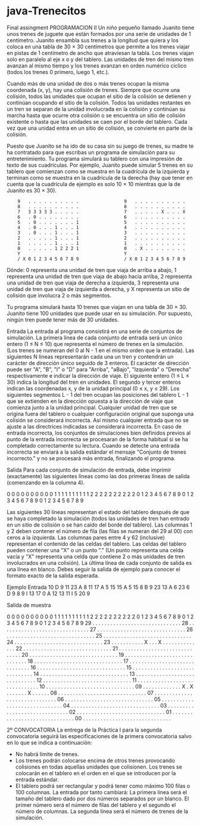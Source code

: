 # java-Trenecitos
Final assingment PROGRAMACION II
 Un niño pequeño llamado Juanito tiene unos trenes de juguete que están formados por una serie de unidades
de 1 centímetro. Juanito ensambla sus trenes a la longitud que quiera y los coloca en una tabla de 30 × 30 centímetros
que permite a los trenes viajar en pistas de 1 centímetro de ancho que atraviesan la tabla. Los trenes viajan solo en paralelo al eje x o y del tablero. Las unidades de tren del mismo tren avanzan al mismo tiempo y los trenes avanzan en orden numérico cíclico (todos los trenes 0 primero, luego 1, etc.).

Cuando más de una unidad de dos o más trenes ocupan la misma coordenada (x, y), hay una colisión de trenes.
Siempre que ocurre una colisión, todos las unidades que ocupan el sitio de la colisión se detienen y continúan
ocupando el sitio de la colisión. Todos las unidades restantes en un tren se separan de la unidad involucrada en la
colisión y continúan su marcha hasta que ocurre otra colisión o se encuentra un sitio de colisión existente o
hasta que las unidades se caen por el borde del tablero. Cada vez que una unidad entra en un sitio de colisión,
se convierte en parte de la colisión.

 Puesto que Juanito se ha ido de su casa sin su juego de trenes, su madre te ha contratado para que escribas un
 programa de simulación para su entretenimiento. Tu programa simulará su tablero con una impresión de texto de sus
 cuadrículas. Por ejemplo, Juanito puede simular 5 trenes en su tablero que comienzan como se muestra en la
 cuadrícula de la izquierda y terminan como se muestra en la cuadrícula de la derecha (hay que tener en cuenta que
 la cuadrícula de ejemplo es solo 10 × 10 mientras que la de Juanito es 30 × 30).


        9   . . . . . . . . . .                 9   . . . . . . . . . .
        8   . . . . . . . . . .                 8   . . . . . . . . . .
        7   3 3 3 3 3 . . . . .                 7   . . . . . X . . . X
        6   . 0 . . . . . . . .                 6   . . . . . . . . . .
        5   . 0 . . . . . . . 1                 5   . . . . . . . . . . 
        4   . 0 . . . 1 . . . 1                 4   . . . . . . . . . .
        3   . 0 . . . 1 . . . 1                 3   . . . . . . . . . .
        2   . . . . . 1 . . . 1                 2   . . . . . . . . . .
        1   . . . . . 1 . . . 1                 1   . . . . . . . . . .
        0   . . . . . 1 2 2 2 1                 0   . X . . . . . . . .
        Y                                       Y 
        / X 0 1 2 3 4 5 6 7 8 9                 / X 0 1 2 3 4 5 6 7 8 9

Dónde:
    0 representa una unidad de tren que viaja de arriba a abajo,
    1 representa una unidad de tren que viaja de abajo hacia arriba,
    2 representa una unidad de tren que viaja de derecha a izquierda,
    3 representa una unidad de tren que viaja de izquierda a derecha,
  y X representa un sitio de colisión que involucra 2 o más segmentos.
 
Tu programa simulará hasta 10 trenes que viajan en una tabla de 30 × 30. Juanito tiene 100 unidades que puede usar
en su simulación. Por supuesto, ningún tren puede tener más de 30 unidades.

Entrada
La entrada al programa consistirá en una serie de conjuntos de simulación. La primera línea de cada conjunto de
entrada será un único entero (1 ≤ N ≤ 10) que representa el número de trenes en la simulación. (Los trenes se
numeran del 0 al N - 1 en el mismo orden que la entrada).
Las siguientes N líneas representarán cada una un tren y contendrán un carácter de dirección único seguido de 3
enteros. El carácter de dirección puede ser "A", "B", "I" o "D" para "Arriba", "aBajo", "Izquierda" o "Derecha"
respectivamente e indicar la dirección de viaje. El siguiente entero (1 ≤ L ≤ 30) indica la longitud del tren en
unidades. El segundo y tercer enteros indican las coordenadas x, y de la unidad principal (0 ≤ x, y ≤ 29). Los
siguientes segmentos L - 1 del tren ocupan las posiciones del tablero L - 1 que se extienden en la dirección opuesta
a la dirección de viaje que comienza junto a la unidad principal.
Cualquier unidad de tren que se origina fuera del tablero o cualquier configuración original que  suponga  una
colisión se considerará incorrecta. Así  mismo  cualquier entrada que no se ajuste a las directrices indicadas se
considerará incorrecta. En caso de entrada incorrecta, los conjuntos de simulaciones bien definidos previos al punto
de la
entrada incorrecta se procesaran de la forma habitual si se ha completado correctamente su lectura.
Cuando se detecte una entrada incorrecta se enviará a la
salida estándar el mensaje "Conjunto de trenes incorrecto." y no se procesará más entrada, finalizando el
programa.

Salida
Para cada conjunto de simulación de entrada, debe imprimir (exactamente) las siguientes líneas
como las dos primeras líneas de salida (comenzando en la columna 4).

   0 0 0 0 0 0 0 0 0 0 1 1 1 1 1 1 1 1 1 1 2 2 2 2 2 2 2 2 2 2
   0 1 2 3 4 5 6 7 8 9 0 1 2 3 4 5 6 7 8 9 0 1 2 3 4 5 6 7 8 9

Las siguientes 30 líneas representan el estado del tablero después de que se haya
completado la simulación (todos las unidades de tren han entrado en un sitio de
colisión o se han caído del borde del tablero). Las columnas 1 y 2 deben contener
el número de fila (las filas se numeran del 29 al 00) con ceros a la izquierda.
Las columnas pares entre 4 y 62 (inclusive) representan el contenido de las celdas
del tablero. Las celdas del tablero pueden contener una "X" o un punto "."
(Un punto representa una celda vacía y "X" representa una celda que contiene 2 o más
unidades de tren involucrados en una colisión).
La última línea de cada conjunto de salida es una línea en blanco.
Debes seguir la salida de ejemplo para conocer el formato exacto de la salida esperada.

Ejemplo
Entrada
10
D 9 11 23
A 8 11 17
A 5 15 15
A 5 15 8
B 9 23 13
A 6 23 6
D 9 8 9
I 13 17 0
A 12 13 11
I 5 20 9

Salida de muestra

   0 0 0 0 0 0 0 0 0 0 1 1 1 1 1 1 1 1 1 1 2 2 2 2 2 2 2 2 2 2
   0 1 2 3 4 5 6 7 8 9 0 1 2 3 4 5 6 7 8 9 0 1 2 3 4 5 6 7 8 9
29 . . . . . . . . . . . . . . . . . . . . . . . . . . . . . .
28 . . . . . . . . . . . . . . . . . . . . . . . . . . . . . .
27 . . . . . . . . . . . . . . . . . . . . . . . . . . . . . .
26 . . . . . . . . . . . . . . . . . . . . . . . . . . . . . .
25 . . . . . . . . . . . . . . . . . . . . . . . . . . . . . .
24 . . . . . . . . . . . . . . . . . . . . . . . . . . . . . .
23 . . . . . . . . . . . X . . . X . . . . . . . . . . . . . .
22 . . . . . . . . . . . . . . . . . . . . . . . . . . . . . .
21 . . . . . . . . . . . . . . . . . . . . . . . . . . . . . .
20 . . . . . . . . . . . . . . . . . . . . . . . . . . . . . .
19 . . . . . . . . . . . . . . . . . . . . . . . . . . . . . .
18 . . . . . . . . . . . . . . . . . . . . . . . . . . . . . .
17 . . . . . . . . . . . . . . . . . . . . . . . . . . . . . .
16 . . . . . . . . . . . . . . . . . . . . . . . . . . . . . .
15 . . . . . . . . . . . . . . . . . . . . . . . . . . . . . .
14 . . . . . . . . . . . . . . . . . . . . . . . . . . . . . .
13 . . . . . . . . . . . . . . . . . . . . . . . . . . . . . .
12 . . . . . . . . . . . . . . . . . . . . . . . . . . . . . .
11 . . . . . . . . . . . . . . . . . . . . . . . . . . . . . .
10 . . . . . . . . . . . . . . . . . . . . . . . . . . . . . .
09 . . . . . . . . . . . . . X . X . . . . . . . X . . . . . .
08 . . . . . . . . . . . . . . . . . . . . . . . . . . . . . .
07 . . . . . . . . . . . . . . . . . . . . . . . . . . . . . .
06 . . . . . . . . . . . . . . . . . . . . . . . . . . . . . .
05 . . . . . . . . . . . . . . . . . . . . . . . . . . . . . .
04 . . . . . . . . . . . . . . . . . . . . . . . . . . . . . .
03 . . . . . . . . . . . . . . . . . . . . . . . . . . . . . .
02 . . . . . . . . . . . . . . . . . . . . . . . . . . . . . .
01 . . . . . . . . . . . . . . . . . . . . . . . . . . . . . .
00 . . . . . . . . . . . . . . . . . . . . . . . . . . . . . .












2º CONVOCATORIA
La entrega de la Práctica I para la segunda convocatoria seguirá las especificaciones de la primera convocatoria salvo en lo que se indica a continuación:
- No habrá límite de trenes.
- Los trenes podrán colocarse encima de otros trenes provocando colisiones en todas aquellas unidades que colisionen. Los trenes se colocarán en el tablero en el orden en el que se introducen por la entrada estándar.
- El tablero podrá ser rectangular y podrá tener como máximo 100 filas o 100 columnas. La entrada por tanto cambiará:
La primera línea será el tamaño del tablero dado por dos números separados por un blanco. El primer número será el número de filas del tablero y el segundo el número de columnas.
La segunda línea será el número de trenes de la simulación.
